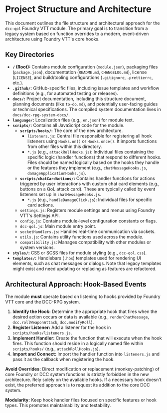 # Project Structure and Architecture

This document outlines the file structure and architectural approach for the `dcc-qol` Foundry VTT module. The primary goal is to transition from a legacy system based on function overrides to a modern, event-driven architecture using Foundry VTT's core hooks.

## Key Directories

-   **`/` (Root):** Contains module configuration (`module.json`), packaging files (`package.json`), documentation (`README.md`, `CHANGELOG.md`), license (`LICENSE`), and build/tooling configurations (`.gitignore`, `.prettierrc`, etc.).
-   **`.github/`:** GitHub-specific files, including issue templates and workflow definitions (e.g., for automated testing or releases).
-   **`docs/`:** Project documentation, including this structure document, planning documents (like `to-do.md`), and potentially user-facing guides or technical specifications. The compiled system documentation lives in `docs/dcc-rpg-system-docs/`.
-   **`language/`:** Localization files (e.g., `en.json`) for module text.
-   **`scripts/`:** Contains all JavaScript code for the module.
    -   **`scripts/hooks/`:** The core of the new architecture.
        -   `listeners.js`: Central file responsible for registering all hook listeners using `Hooks.on()` or `Hooks.once()`. It imports functions from other files within this directory.
        -   `*.js` (e.g., `attackRollHooks.js`): Individual files containing the specific logic (handler functions) that respond to different hooks. Files should be named logically based on the hooks they handle or the features they implement (e.g., `chatMessageHooks.js`, `damageApplicationHooks.js`).
    -   **`scripts/chatCardActions/`:** Contains handler functions for actions triggered by user interactions with custom chat card elements (e.g., buttons on a QoL attack card). These are typically called by event listeners set up in `chatMessageHooks.js`.
        -   `*.js` (e.g., `handleDamageClick.js`): Individual files for specific card actions.
    -   `settings.js`: Registers module settings and menus using Foundry VTT's Settings API.
    -   `config.js`: Contains module-level configuration constants or flags.
    -   `dcc-qol.js`: Main module entry point.
    -   `socketHandlers.js`: Handles real-time communication via sockets.
    -   `utils.js`: Contains utility functions used across the module.
    -   `compatibility.js`: Manages compatibility with other modules or system versions.
-   **`styles/`:** CSS or SCSS files for module styling (e.g., `dcc-qol.css`).
-   **`templates/`:** Handlebars (`.hbs`) templates used for rendering UI elements, such as chat messages or dialogs. Note that legacy templates might exist and need updating or replacing as features are refactored.

## Architectural Approach: Hook-Based Events

The module **must** operate based on listening to hooks provided by Foundry VTT core and the DCC-RPG system.

1.  **Identify the Hook:** Determine the appropriate hook that fires when the desired action occurs or data is available (e.g., `renderChatMessage`, `dcc.rollWeaponAttack`, `dcc.modifyRoll`).
2.  **Register Listener:** Add a listener for the hook in `scripts/hooks/listeners.js`.
3.  **Implement Handler:** Create the function that will execute when the hook fires. This function should reside in a logically named file within `scripts/hooks/` (e.g., `attackRollHooks.js`).
4.  **Import and Connect:** Import the handler function into `listeners.js` and pass it as the callback when registering the hook.

**Avoid Overrides:** Direct modification or replacement (monkey-patching) of core Foundry or DCC system functions is strictly forbidden in the new architecture. Rely solely on the available hooks. If a necessary hook doesn't exist, the preferred approach is to request its addition to the core DCC system.

**Modularity:** Keep hook handler files focused on specific features or hook types. This promotes maintainability and testability.
